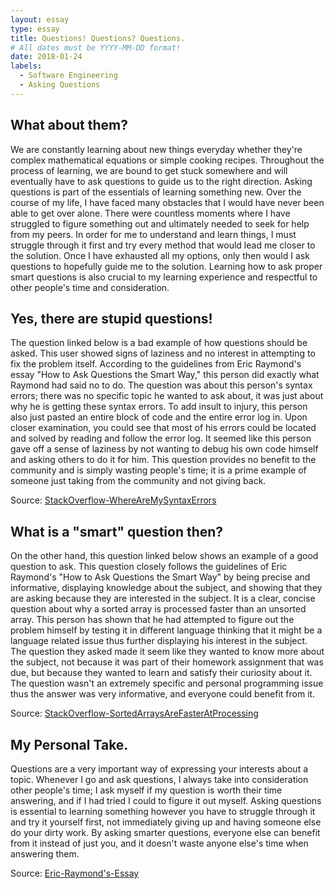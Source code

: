 ```yaml
---
layout: essay
type: essay
title: Questions! Questions? Questions.
# All dates must be YYYY-MM-DD format!
date: 2018-01-24
labels:
  - Software Engineering
  - Asking Questions
---
```


## What about them? 
We are constantly learning about new things everyday whether they're complex mathematical equations or simple cooking recipes. Throughout the process of learning, we are bound to get stuck somewhere and will eventually have to ask questions to guide us to the right direction. Asking questions is part of the essentials of learning something new. Over the course of my life, I have faced many obstacles that I would have never been able to get over alone. There were countless moments where I have struggled to figure something out and ultimately needed to seek for help from my peers. In order for me to understand and learn things, I must struggle through it first and try every method that would lead me closer to the solution. Once I have exhausted all my options, only then would I ask questions to hopefully guide me to the solution. Learning how to ask proper smart questions is also crucial to my learning experience and respectful to other people's time and consideration.   


## Yes, there are stupid questions!
The question linked below is a bad example of how questions should be asked. This user showed signs of laziness and no interest in attempting to fix the problem itself. According to the guidelines from Eric Raymond's essay "How to Ask Questions the Smart Way," this person did exactly what Raymond had said no to do. The question was about this person's syntax errors; there was no specific topic he wanted to ask about, it was just about why he is getting these syntax errors. To add insult to injury, this person also just pasted an entire block of code and the entire error log in. Upon closer examination, you could see that most of his errors could be located and solved by reading and follow the error log. It seemed like this person gave off a sense of laziness by not wanting to debug his own code himself and asking others to do it for him. This question provides no benefit to the community and is simply wasting people's time; it is a prime example of someone just taking from the community and not giving back.     

Source: <a href="https://stackoverflow.com/questions/30449692/where-are-the-syntax-errors-am-getting">StackOverflow-WhereAreMySyntaxErrors</a>

## What is a "smart" question then? 
On the other hand, this question linked below shows an example of a good question to ask. This question closely follows the guidelines of Eric Raymond's "How to Ask Questions the Smart Way" by being precise and informative, displaying knowledge about the subject, and showing that they are asking because they are interested in the subject. It is a clear, concise question about why a sorted array is processed faster than an unsorted array. This person has shown that he had attempted to figure out the problem himself by testing it in different language thinking that it might be a language related issue thus further displaying his interest in the subject. The question they asked made it seem like they wanted to know more about the subject, not because it was part of their homework assignment that was due, but because they wanted to learn and satisfy their curiosity about it. The question wasn't an extremely specific and personal programming issue thus the answer was very informative, and everyone could benefit from it.

Source: <a href="https://stackoverflow.com/questions/11227809/why-is-it-faster-to-process-a-sorted-array-than-an-unsorted-array">StackOverflow-SortedArraysAreFasterAtProcessing</a>

## My Personal Take.
Questions are a very important way of expressing your interests about a topic. Whenever I go and ask questions, I always take into consideration other people's time; I ask myself if my question is worth their time answering, and if I had tried I could to figure it out myself. Asking questions is essential to learning something however you have to struggle through it and try it yourself first, not immediately giving up and having someone else do your dirty work. By asking smarter questions, everyone else can benefit from it instead of just you, and it doesn't waste anyone else's time when answering them.   

Source: <a href="http://www.catb.org/esr/faqs/smart-questions.html">Eric-Raymond's-Essay</a>
